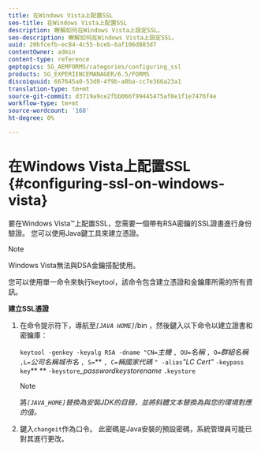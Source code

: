 ```yaml
---
title: 在Windows Vista上配置SSL
seo-title: 在Windows Vista上配置SSL
description: 瞭解如何在Windows Vista上設定SSL。
seo-description: 瞭解如何在Windows Vista上設定SSL。
uuid: 20bfcefb-ec84-4c55-bceb-6af106d883d7
contentOwner: admin
content-type: reference
geptopics: SG_AEMFORMS/categories/configuring_ssl
products: SG_EXPERIENCEMANAGER/6.5/FORMS
discoiquuid: 667645a0-53d0-4f9b-a0ba-cc7e366a23a1
translation-type: tm+mt
source-git-commit: d3719a9ce2fbb066f99445475af8e1f1e7476f4e
workflow-type: tm+mt
source-wordcount: '168'
ht-degree: 0%

---
```



# 在Windows Vista上配置SSL {#configuring-ssl-on-windows-vista}

要在Windows Vista™上配置SSL，您需要一個帶有RSA密鑰的SSL證書進行身份驗證。 您可以使用Java鍵工具來建立憑證。

>[!NOTE]
>
>Windows Vista無法與DSA金鑰搭配使用。

您可以使用單一命令來執行keytool，該命令包含建立憑證和金鑰庫所需的所有資訊。

**建立SSL憑證**

1. 在命令提示符下，導航至&#x200B;*`[JAVA HOME]`*/bin ，然後鍵入以下命令以建立證書和密鑰庫：

   `keytool -genkey -keyalg RSA -dname "CN=`*主機* `, OU=`*名稱* `, O=`*群組名稱* `,L=`*公司名稱城市名* `, S=`** `, C=`*稱國家代碼* `" -alias`*&quot;LC Cert&quot;* `-keypass` `key`** ** `-keystore`*_passwordkeystorename* `.keystore`

   >[!NOTE]
   >
   >將&#x200B;*`[JAVA_HOME]`替換為安裝JDK的目錄，並將斜體文本替換為與您的環境對應的值。*

1. 鍵入`changeit`作為口令。 此密碼是Java安裝的預設密碼，系統管理員可能已對其進行更改。

